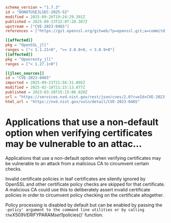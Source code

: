 ```toml
schema_version = "1.7.3"
id = "DONOTUSEJLSEC-2025-52"
modified = 2025-09-26T19:24:29.391Z
published = 2025-09-23T22:07:20.387Z
upstream = ["CVE-2023-0465"]
references = ["https://git.openssl.org/gitweb/?p=openssl.git;a=commitdiff;h=10325176f3d3e98c6e2b3bf5ab1e3b334de6947a", "https://git.openssl.org/gitweb/?p=openssl.git;a=commitdiff;h=1dd43e0709fece299b15208f36cc7c76209ba0bb", "https://git.openssl.org/gitweb/?p=openssl.git;a=commitdiff;h=b013765abfa80036dc779dd0e50602c57bb3bf95", "https://git.openssl.org/gitweb/?p=openssl.git;a=commitdiff;h=facfb1ab745646e97a1920977ae4a9965ea61d5c", "https://lists.debian.org/debian-lts-announce/2023/06/msg00011.html", "https://security.gentoo.org/glsa/202402-08", "https://security.netapp.com/advisory/ntap-20230414-0001/", "https://www.debian.org/security/2023/dsa-5417", "https://www.openssl.org/news/secadv/20230328.txt", "https://git.openssl.org/gitweb/?p=openssl.git;a=commitdiff;h=10325176f3d3e98c6e2b3bf5ab1e3b334de6947a", "https://git.openssl.org/gitweb/?p=openssl.git;a=commitdiff;h=1dd43e0709fece299b15208f36cc7c76209ba0bb", "https://git.openssl.org/gitweb/?p=openssl.git;a=commitdiff;h=b013765abfa80036dc779dd0e50602c57bb3bf95", "https://git.openssl.org/gitweb/?p=openssl.git;a=commitdiff;h=facfb1ab745646e97a1920977ae4a9965ea61d5c", "https://lists.debian.org/debian-lts-announce/2023/06/msg00011.html", "https://security.gentoo.org/glsa/202402-08", "https://security.netapp.com/advisory/ntap-20230414-0001/", "https://www.debian.org/security/2023/dsa-5417", "https://www.openssl.org/news/secadv/20230328.txt"]

[[affected]]
pkg = "OpenSSL_jll"
ranges = ["< 1.1.21+0", ">= 3.0.8+0, < 3.0.9+0"]
[[affected]]
pkg = "Openresty_jll"
ranges = ["< 1.27.1+0"]

[[jlsec_sources]]
id = "CVE-2023-0465"
imported = 2025-09-23T21:56:31.095Z
modified = 2025-02-18T21:15:13.877Z
published = 2023-03-28T15:15:06.820Z
url = "https://services.nvd.nist.gov/rest/json/cves/2.0?cveId=CVE-2023-0465"
html_url = "https://nvd.nist.gov/vuln/detail/CVE-2023-0465"
```

# Applications that use a non-default option when verifying certificates may be vulnerable to an attac...

Applications that use a non-default option when verifying certificates may be vulnerable to an attack from a malicious CA to circumvent certain checks.

Invalid certificate policies in leaf certificates are silently ignored by OpenSSL and other certificate policy checks are skipped for that certificate. A malicious CA could use this to deliberately assert invalid certificate policies in order to circumvent policy checking on the certificate altogether.

Policy processing is disabled by default but can be enabled by passing the `-policy' argument to the command line utilities or by calling the`X509*VERIFY*PARAM*set1*policies()' function.

